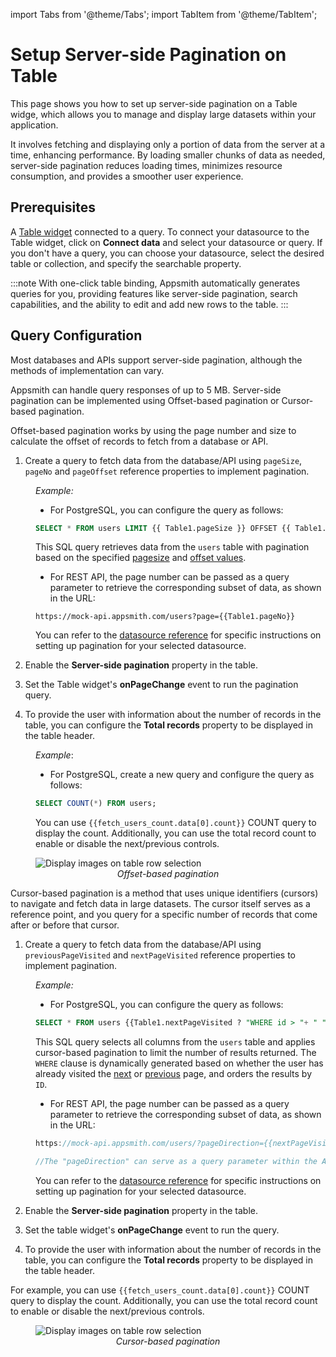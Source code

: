 import Tabs from '@theme/Tabs';
import TabItem from '@theme/TabItem';


# Setup Server-side Pagination on Table


This page shows you how to set up server-side pagination on a Table widge, which allows you to manage and display large datasets within your application.


It involves fetching and displaying only a portion of data from the server at a time, enhancing performance. By loading smaller chunks of data as needed, server-side pagination reduces loading times, minimizes resource consumption, and provides a smoother user experience.



<VideoEmbed host="youtube" videoId="9_uqwm4M4Yg" title="Server-side Pagination on Table" caption="Server-side Pagination on Table"/>



## Prerequisites


A [Table widget](/reference/widgets/table) connected to a query. To connect your datasource to the Table widget, click on **Connect data** and select your datasource or query. If you don't have a query, you can choose your datasource, select the desired table or collection, and specify the searchable property. 

:::note
With one-click table binding, Appsmith automatically generates queries for you, providing features like server-side pagination, search capabilities, and the ability to edit and add new rows to the table.
:::


## Query Configuration


Most databases and APIs support server-side pagination, although the methods of implementation can vary.


Appsmith can handle query responses of up to 5 MB. Server-side pagination can be implemented using Offset-based pagination or Cursor-based pagination.


<Tabs queryString="current-edition">
<TabItem label="Offset-based pagination" value="Offset_edition">




Offset-based pagination works by using the page number and size to calculate the offset of records to fetch from a database or API.


1. Create a query to fetch data from the database/API using `pageSize`, `pageNo` and `pageOffset` reference properties to implement pagination.


<dd>


*Example:*


* For PostgreSQL, you can configure the query as follows:


```sql
SELECT * FROM users LIMIT {{ Table1.pageSize }} OFFSET {{ Table1.pageOffset }};
```

This SQL query retrieves data from the `users` table with pagination based on the specified [pagesize](/reference/widgets/table#pagesize-number) and [offset values](/reference/widgets/table#pageoffset-number).



* For REST API, the page number can be passed as a query parameter to retrieve the corresponding subset of data, as shown in the URL:


```
https://mock-api.appsmith.com/users?page={{Table1.pageNo}}
```


You can refer to the [datasource reference](/connect-data/reference) for specific instructions on setting up pagination for your selected datasource.


</dd>






2. Enable the **Server-side pagination** property in the table.


3. Set the Table widget's **onPageChange** event to run the pagination query.


4. To provide the user with information about the number of records in the table, you can configure the **Total records** property to be displayed in the table header. 


<dd>

*Example*:

* For PostgreSQL, create a new query and configure the query as follows:

```sql
SELECT COUNT(*) FROM users;
```

You can use `{{fetch_users_count.data[0].count}}` COUNT query to display the count. Additionally, you can use the total record count to enable or disable the next/previous controls.

</dd>


<figure>
<img src="/img/off-set.gif" style= {{width:"700px", height:"auto"}} alt="Display images on table row selection"/>
<figcaption align = "center"><i>Offset-based pagination</i></figcaption>
</figure>


</TabItem>


<TabItem value="Cursor" label="Cursor-based-pagination">

Cursor-based pagination is a method that uses unique identifiers (cursors) to navigate and fetch data in large datasets. The cursor itself serves as a reference point, and you query for a specific number of records that come after or before that cursor. 

1. Create a query to fetch data from the database/API using `previousPageVisited` and `nextPageVisited` reference properties to implement pagination.

<dd>


*Example:*


* For PostgreSQL, you can configure the query as follows:


```sql
SELECT * FROM users {{Table1.nextPageVisited ? "WHERE id > "+ " "+ Table1.tableData[Table1.tableData.length-1]["id"] : Table1.previousPageVisited ? "WHERE id <"+ " "+ Table1.tableData[0]["id"] : "" }} ORDER BY id LIMIT {{Table1.pageSize}} ;
```

This SQL query selects all columns from the `users` table and applies cursor-based pagination to limit the number of results returned. The `WHERE` clause is dynamically generated based on whether the user has already visited the [next](/reference/widgets/table#nextpagevisited-boolean) or [previous](/reference/widgets/table#previouspagevisited-boolean) page, and orders the results by `ID`.




* For REST API, the page number can be passed as a query parameter to retrieve the corresponding subset of data, as shown in the URL:


```js
https://mock-api.appsmith.com/users/?pageDirection={{nextPageVisited ? "next" : previousPageVisited? "previous":"default"}}

//The "pageDirection" can serve as a query parameter within the API.
```


You can refer to the [datasource reference](/connect-data/reference) for specific instructions on setting up pagination for your selected datasource.


</dd>



2. Enable the **Server-side pagination** property in the table.


3. Set the table widget's **onPageChange** event to run the query.


4. To provide the user with information about the number of records in the table, you can configure the **Total records** property to be displayed in the table header.


For example, you can use `{{fetch_users_count.data[0].count}}` COUNT query to display the count. Additionally, you can use the total record count to enable or disable the next/previous controls.


<figure>
<img src="/img/cursor.gif" style= {{width:"700px", height:"auto"}} alt="Display images on table row selection"/>
<figcaption align = "center"><i>Cursor-based pagination</i></figcaption>
</figure>






</TabItem>
</Tabs>




